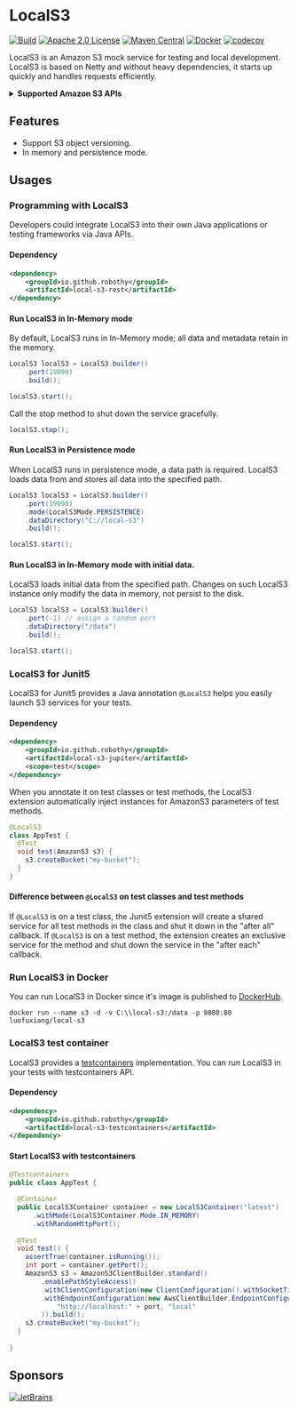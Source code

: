 # LocalS3

[![Build](https://github.com/Robothy/local-s3/actions/workflows/build.yml/badge.svg)](https://github.com/Robothy/local-s3/actions/workflows/build.yml)
[![Apache 2.0 License](https://img.shields.io/badge/license-Apache%202.0-green.svg)](https://github.com/robothy/local-s3/blob/main/LICENSE)
[![Maven Central](https://img.shields.io/maven-central/v/io.github.robothy/local-s3-rest.svg)](https://search.maven.org/artifact/io.github.robothy/local-s3-rest/)
[![Docker](https://img.shields.io/badge/docker-%230db7ed.svg?logo=docker&logoColor=white)](https://hub.docker.com/r/luofuxiang/local-s3)
[![codecov](https://codecov.io/gh/Robothy/local-s3/branch/master/graph/badge.svg?token=9YLOKDU03D)](https://codecov.io/gh/Robothy/local-s3)

LocalS3 is an Amazon S3 mock service for testing and local development. LocalS3 is based on Netty
and without heavy dependencies, it starts up quickly and handles requests efficiently.

<details>
<summary><b>Supported Amazon S3 APIs</b></summary>

+ AbortMultipartUpload
+ CopyObject
+ CreateBucket
+ CreateMultipartUpload
+ CompleteMultipartUpload
+ DeleteBucket
+ DeleteBucketEncryption
+ DeleteBucketPolicy
+ DeleteBucketReplication
+ DeleteBucketTagging
+ DeleteObject
+ DeleteObjects
+ DeleteObjectTagging
+ GetObject
+ GetObjectTagging
+ GetBucketAcl
+ GetBucketEncryption
+ GetBucketPolicy
+ GetBucketReplication
+ GetBucketVersioning
+ GetBucketTagging
+ GetBucketLocation
+ HeadBucket
+ HeadObject
+ ListBuckets
+ ListObjects
+ ListObjectsV2
+ ListObjectVersions
+ ListParts
+ PutBucketAcl
+ PutBucketEncryption
+ PutBucketPolicy
+ PutBucketReplication
+ PutBucketVersioning
+ PutBucketTagging
+ PutObject
+ PutObjectTagging
+ UploadPart

</details>


## Features

+ Support S3 object versioning.
+ In memory and persistence mode.

## Usages

### Programming with LocalS3

Developers could integrate LocalS3 into their own Java applications or testing frameworks via Java APIs.

#### Dependency

```xml
<dependency>
    <groupId>io.github.robothy</groupId>
    <artifactId>local-s3-rest</artifactId>
</dependency>
```
#### Run LocalS3 in In-Memory mode

By default, LocalS3 runs in In-Memory mode; all data and metadata retain in the memory.

```java
LocalS3 localS3 = LocalS3.builder()
    .port(19090)
    .build();

localS3.start();
```

Call the stop method to shut down the service gracefully.

```java
localS3.stop();
```


#### Run LocalS3 in Persistence mode

When LocalS3 runs in persistence mode, a data path is required. LocalS3 loads data from and stores all data into 
the specified path.

```java
LocalS3 localS3 = LocalS3.builder()
    .port(19090)
    .mode(LocalS3Mode.PERSISTENCE)
    .dataDirectory("C://local-s3")
    .build();

localS3.start();
```

#### Run LocalS3 in In-Memory mode with initial data.

LocalS3 loads initial data from the specified path. Changes on such LocalS3 instance only modify the
data in memory, not persist to the disk.

```java
LocalS3 localS3 = LocalS3.builder()
    .port(-1) // assign a random port
    .dataDirectory("/data")
    .build();

localS3.start();
```

### LocalS3 for Junit5

LocalS3 for Junit5 provides a Java annotation `@LocalS3` helps you easily launch S3 services for your tests.

#### Dependency

```xml
<dependency>
    <groupId>io.github.robothy</groupId>
    <artifactId>local-s3-jupiter</artifactId>
    <scope>test</scope>
</dependency>
```

When you annotate it on test classes or test methods, the LocalS3 extension automatically inject instances
for AmazonS3 parameters of test methods.

```java
@LocalS3
class AppTest {
  @Test
  void test(AmazonS3 s3) {
    s3.createBucket("my-bucket");
  }
}
```

#### Difference between `@LocalS3` on test classes and test methods

If `@LocalS3` is on a test class, the Junit5 extension will create a shared service for all test methods in the class
and shut it down in the "after all" callback.
If `@LocalS3` is on a test method, the extension creates an exclusive service for the method and shut down the
service in the "after each" callback.

### Run LocalS3 in Docker

You can run LocalS3 in Docker since it's image is published to [DockerHub](https://hub.docker.com/r/luofuxiang/local-s3).

```shell
docker run --name s3 -d -v C:\\local-s3:/data -p 8080:80 luofuxiang/local-s3
```

### LocalS3 test container

LocalS3 provides a [testcontainers](https://www.testcontainers.org/) implementation. You can run LocalS3 in your tests 
with testcontainers API.

#### Dependency

```xml
<dependency>
    <groupId>io.github.robothy</groupId>
    <artifactId>local-s3-testcontainers</artifactId>
</dependency>
```

#### Start LocalS3 with testcontainers

```java
@Testcontainers
public class AppTest {

  @Container
  public LocalS3Container container = new LocalS3Container("latest")
      .withMode(LocalS3Container.Mode.IN_MEMORY)
      .withRandomHttpPort();
  
  @Test
  void test() {
    assertTrue(container.isRunning());
    int port = container.getPort();
    AmazonS3 s3 = AmazonS3ClientBuilder.standard()
        .enablePathStyleAccess()
        .withClientConfiguration(new ClientConfiguration().withSocketTimeout(1000).withConnectionTimeout(1000))
        .withEndpointConfiguration(new AwsClientBuilder.EndpointConfiguration(
            "http://localhost:" + port, "local"
        )).build();
    s3.createBucket("my-bucket");
  }
  
}
```

## Sponsors

[![JetBrains](https://resources.jetbrains.com/storage/products/company/brand/logos/jb_beam.svg)](https://jb.gg/OpenSourceSupport)


